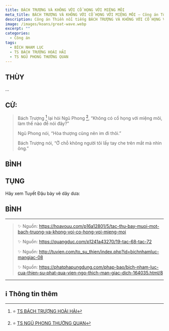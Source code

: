 ```yaml
---
title: BÁCH TRƯỢNG VÀ KHÔNG VỚI CỔ HỌNG VỚI MIỆNG MÔI
meta_title: BÁCH TRƯỢNG VÀ KHÔNG VỚI CỔ HỌNG VỚI MIỆNG MÔI – Công án Tổ Sư Thiền (Thiền Tông)
description: Công án Thiền nổi tiếng BÁCH TRƯỢNG VÀ KHÔNG VỚI CỔ HỌNG VỚI MIỆNG MÔI, khai mở ý nghĩa sâu xa trong truyền thống Tổ Sư Thiền (Thiền Tông)
image: /images/koans/great-wave.webp
excerpt: ""
categories:
  - Công án
tags:
  - BÍCH NHAM LỤC
  - TS BÁCH TRƯỢNG HOÀI HẢI
  - TS NGŨ PHONG THƯỜNG QUAN
---
```


## THÙY

...

## CỬ:

> Bách Trượng [^1] lại hỏi Ngũ Phong [^2], “Không có cổ họng với miệng môi, làm thế nào để nói đây?”
>
> Ngũ Phong nói, “Hòa thượng cũng nên im đi thôi.”
>
> Bách Trượng nói, “Ở chỗ không người tôi lấy tay che trên mắt mà nhìn ông.”

## BÌNH

## TỤNG

Hãy xem Tuyết Đậu bày vẽ dây dưa:

>

## BÌNH

<hr class="blog-rule" />

> ✨ Nguồn: https://hoavouu.com/p16a12801/5/tac-thu-bay-muoi-mot-bach-truong-va-khong-voi-co-hong-voi-mieng-moi
>
> ✨ Nguồn: https://quangduc.com/p1241a43270/19-tac-68-tac-72
>
> ✨ Nguồn: http://tuvien.com/to_su_thien/index.php?id=bichnhamluc-mangiac-08
>
> ✨ Nguồn: https://phatphapungdung.com/phap-bao/bich-nham-luc-cua-thien-su-phat-qua-vien-ngo-thich-man-giac-dich-164035.html/8

<hr class="blog-rule" />

## ℹ️ Thông tin thêm

[^1]: ⭐️ <a href="/masters/Baizhang-Huaihai" target="_blank">TS BÁCH TRƯỢNG HOÀI HẢI</a>

[^2]: ⭐️ <a href="https://pl.wikipedia.org/wiki/Wufeng_Changguan" target="_blank">TS NGŨ PHONG THƯỜNG QUAN</a>
